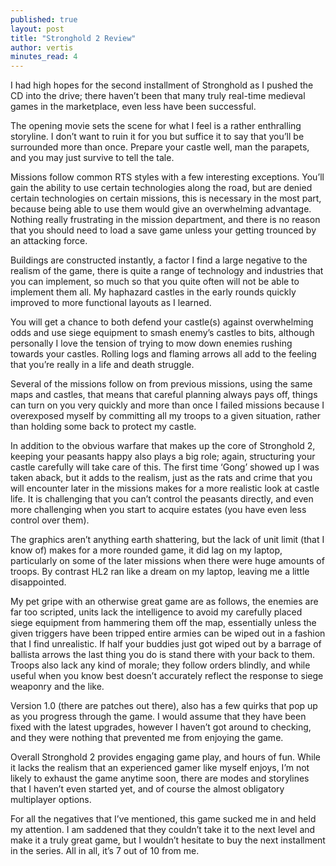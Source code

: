 ```yaml
---
published: true
layout: post
title: "Stronghold 2 Review"
author: vertis
minutes_read: 4
---
```


I had high hopes for the second installment of Stronghold as I pushed the CD into the drive; there haven’t been that many truly real-time medieval games in the marketplace, even less have been successful.

The opening movie sets the scene for what I feel is a rather enthralling storyline. I don’t want to ruin it for you but suffice it to say that you’ll be surrounded more than once. Prepare your castle well, man the parapets, and you may just survive to tell the tale.

Missions follow common RTS styles with a few interesting exceptions. You’ll gain the ability to use certain technologies along the road, but are denied certain technologies on certain missions, this is necessary in the most part, because being able to use them would give an overwhelming advantage. Nothing really frustrating in the mission department, and there is no reason that you should need to load a save game unless your getting trounced by an attacking force.

Buildings are constructed instantly, a factor I find a large negative to the realism of the game, there is quite a range of technology and industries that you can implement, so much so that you quite often will not be able to implement them all. My haphazard castles in the early rounds quickly improved to more functional layouts as I learned.

You will get a chance to both defend your castle(s) against overwhelming odds and use siege equipment to smash enemy’s castles to bits, although personally I love the tension of trying to mow down enemies rushing towards your castles. Rolling logs and flaming arrows all add to the feeling that you’re really in a life and death struggle.

Several of the missions follow on from previous missions, using the same maps and castles, that means that careful planning always pays off, things can turn on you very quickly and more than once I failed missions because I overexposed myself by committing all my troops to a given situation, rather than holding some back to protect my castle.

In addition to the obvious warfare that makes up the core of Stronghold 2, keeping your peasants happy also plays a big role; again, structuring your castle carefully will take care of this. The first time ‘Gong’ showed up I was taken aback, but it adds to the realism, just as the rats and crime that you will encounter later in the missions makes for a more realistic look at castle life. It is challenging that you can’t control the peasants directly, and even more challenging when you start to acquire estates (you have even less control over them).

The graphics aren’t anything earth shattering, but the lack of unit limit (that I know of) makes for a more rounded game, it did lag on my laptop, particularly on some of the later missions when there were huge amounts of troops. By contrast HL2 ran like a dream on my laptop, leaving me a little disappointed. 

My pet gripe with an otherwise great game are as follows, the enemies are far too scripted, units lack the intelligence to avoid my carefully placed siege equipment from hammering them off the map, essentially unless the given triggers have been tripped entire armies can be wiped out in a fashion that I find unrealistic. If half your buddies just got wiped out by a barrage of ballista arrows the last thing you do is stand there with your back to them. Troops also lack any kind of morale; they follow orders blindly, and while useful when you know best doesn’t accurately reflect the response to siege weaponry and the like.

Version 1.0 (there are patches out there), also has a few quirks that pop up as you progress through the game. I would assume that they have been fixed with the latest upgrades, however I haven’t got around to checking, and they were nothing that prevented me from enjoying the game. 

Overall Stronghold 2 provides engaging game play, and hours of fun. While it lacks the realism that an experienced gamer like myself enjoys, I’m not likely to exhaust the game anytime soon, there are modes and storylines that I haven’t even started yet, and of course the almost obligatory multiplayer options.

For all the negatives that I’ve mentioned, this game sucked me in and held my attention. I am saddened that they couldn’t take it to the next level and make it a truly great game, but I wouldn’t hesitate to buy the next installment in the series. All in all, it’s 7 out of 10 from me.
